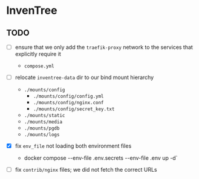
# InvenTree

## TODO

- [ ] ensure that we only add the `traefik-proxy` network to the services
that explicitly require it
  * `compose.yml`

- [ ] relocate `inventree-data` dir to our bind mount hierarchy
  * `./mounts/config`
    * `./mounts/config/config.yml`
    * `./mounts/config/nginx.conf`
    * `./mounts/config/secret_key.txt`
  * `./mounts/static`
  * `./mounts/media`
  * `./mounts/pgdb`
  * `./mounts/logs`

- [x] fix `env_file` not loading both environment files
  * docker compose --env-file .env.secrets --env-file .env up -d`

- [ ] fix `contrib/nginx` files; we did not fetch the correct URLs

